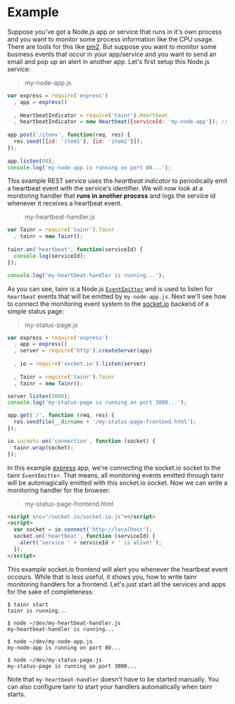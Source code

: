 # Example

Suppose you've got a Node.js app or service that runs in it's own process and you want to monitor some process information like the CPU usage. There are tools for this like [pm2](https://github.com/Unitech/pm2). But suppose you want to monitor some business events that occur in your app/service and you want to send an email and pop up an alert in another app. Let's first setup this Node.js service:

> my-node-app.js

```js
var express = require('express')
  , app = express()
  
  , HeartbeatIndicator = require('tainr').Heartbeat
  , heartbeatIndicator = new Heartbeat({serviceId: 'my-node-app'}); // will periodically emit a heartbeat event;
 
app.post('/items', function(req, res) {
  res.send([{id: 'item1'}, {id: 'item2'}]);
});
 
app.listen(80);
console.log('my-node-app is running on port 80...');
```

This example REST service uses the *heartbeat indicator* to periodically emit a heartbeat event with the service's identifier. We will now look at a monitoring handler that **runs in another process** and logs the service id whenever it receives a heartbeat event.

> my-heartbeat-handler.js

```js
var Tainr = require('tainr').Tainr
  , tainr = new Tainr();
  
tainr.on('heartbeat', function(serviceId) {
  console.log(serviceId);
});

console.log('my-heartbeat-handler is running...');
```

As you can see, tainr is a Node.js [```EventEmitter```](http://nodejs.org/api/events.html#events_class_events_eventemitter) and is used to listen for ```heartbeat``` events that will be emitted by ```my-node-app.js```. Next we'll see how to connect the monitoring event system to the [socket.io](http://socket.io) backend of a simple status page:

> my-status-page.js

```js
var express = require('express')
  , app = express()
  , server = require('http').createServer(app)
  
  , io = require('socket.io').listen(server)
  
  , Tainr = require('tainr').Tainr
  , tainr = new Tainr();

server.listen(3000);
console.log('my-status-page is running on port 3000...');

app.get('/', function (req, res) {
  res.sendfile(__dirname + '/my-status-page-frontend.html');
});

io.sockets.on('connection', function (socket) {
  tainr.wrap(socket);
});
```

In this example [express](http://expressjs.com) app, we're connecting the socket.io socket to the tainr ```EventEmitter```. That means, all monitoring events emitted through tainr will be automagically emitted with this socket.io socket. Now we can write a monitoring handler for the browser:

> my-status-page-frontend.html

```html
<script src="/socket.io/socket.io.js"></script>
<script>
  var socket = io.connect('http://localhost');
  socket.on('heartbeat', function (serviceId) {
    alert('service ' + serviceId + ' is alive!');
  });
</script>
```

This example socket.io frontend will alert you whenever the heartbeat event occours. While that is less useful, it shows you, how to write tainr monitoring handlers for a frontend. Let's just start all the services and apps for the sake of completeness:

    $ tainr start
    tainr is running...
    
    $ node ~/dev/my-heartbeat-handler.js
    my-heartbeat-handler is running...
    
    $ node ~/dev/my-node-app.js
    my-node-app is running on port 80...
    
    $ node ~/dev/my-status-page.js
    my-status-page is running on port 3000...

Note that ```my-heartbeat-handler``` doesn't have to be started manually. You can also configure tainr to start your handlers automatically when tainr starts.